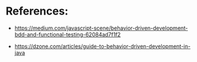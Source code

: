 # References:

* https://medium.com/javascript-scene/behavior-driven-development-bdd-and-functional-testing-62084ad7f1f2

* https://dzone.com/articles/guide-to-behavior-driven-development-in-java


